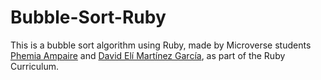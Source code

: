# Bubble-Sort-Ruby
This is a bubble sort algorithm using Ruby, made by Microverse students [Phemia Ampaire](https://github.com/ampaire) and [David Elí Martínez García](https://github.com/davitomix), as part of the Ruby Curriculum.